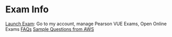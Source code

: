 # Exam Info

[Launch Exam](https://www.aws.training/Certification): Go to my account, manage Pearson VUE Exams, Open Online Exams
[FAQs](https://home.pearsonvue.com/aws/onvue?ot=collapse544)
[Sample Questions from AWS](https://d1.awsstatic.com/training-and-certification/docs-cloud-practitioner/AWS-Certified-Cloud-Practitioner_Sample-Questions.pdf)
